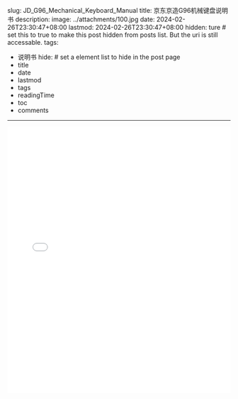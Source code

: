 slug: JD_G96_Mechanical_Keyboard_Manual
title: 京东京造G96机械键盘说明书
description: 
image: ../attachments/100.jpg 
date: 2024-02-26T23:30:47+08:00
lastmod: 2024-02-26T23:30:47+08:00
hidden: ture # set this to true to make this post hidden from posts list. But the uri is still accessable.
tags:
  - 说明书
hide: # set a element list to hide in the post page
  - title
  - date
  - lastmod
  - tags
  - readingTime
  - toc
  - comments
---

<embed src="../attachments/JD_G96_Mechanical_Keyboard_Manual.pdf" type="application/pdf" width="100%" height="600px" />